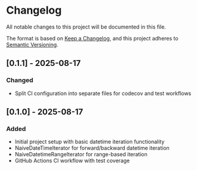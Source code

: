 # Changelog

All notable changes to this project will be documented in this file.

The format is based on [Keep a Changelog](https://keepachangelog.com/en/1.0.0/),
and this project adheres to [Semantic Versioning](https://semver.org/spec/v2.0.0.html).

## [0.1.1] - 2025-08-17

### Changed
- Split CI configuration into separate files for codecov and test workflows

## [0.1.0] - 2025-08-17

### Added
- Initial project setup with basic datetime iteration functionality
- NaiveDateTimeIterator for forward/backward datetime iteration
- NaiveDatetimeRangeIterator for range-based iteration
- GitHub Actions CI workflow with test coverage
